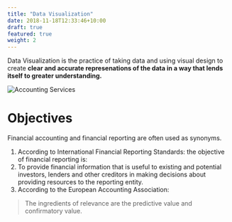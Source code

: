 ```yaml
---
title: "Data Visualization"
date: 2018-11-18T12:33:46+10:00
draft: true 
featured: true
weight: 2
---
```


Data Visualization is the practice of taking data and using visual design to create **clear and accurate represenations of the data in a way that lends itself to greater understanding.**

![Accounting Services](/images/austin-distel-nGc5RT2HmF0-unsplash.jpg)

# Objectives 

Financial accounting and financial reporting are often used as synonyms.

1. According to International Financial Reporting Standards: the objective of financial reporting is:
2. To provide financial information that is useful to existing and potential investors, lenders and other creditors in making decisions about providing resources to the reporting entity.
3. According to the European Accounting Association:

> The ingredients of relevance are the predictive value and confirmatory value. 